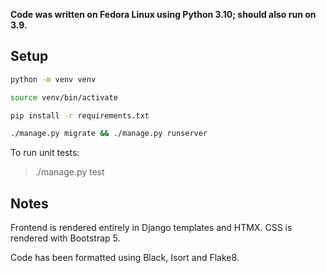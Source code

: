 **Code was written on Fedora Linux using Python 3.10; should also run on 3.9.**

## Setup

```bash
python -m venv venv

source venv/bin/activate

pip install -r requirements.txt

./manage.py migrate && ./manage.py runserver
```

To run unit tests:

> ./manage.py test

## Notes

Frontend is rendered entirely in Django templates and HTMX. CSS is rendered with Bootstrap 5.

Code has been formatted using Black, Isort and Flake8.





